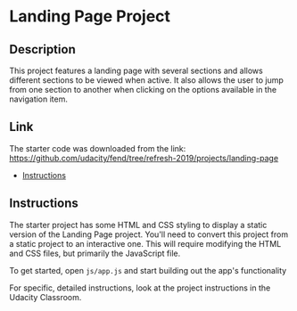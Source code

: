 # Landing Page Project

## Description

This project features a landing page with several sections and allows different sections to be viewed when active. It also allows the user to jump from one section to another when clicking on the options available in the navigation item.

## Link

The starter code was downloaded from the link: <https://github.com/udacity/fend/tree/refresh-2019/projects/landing-page>

* [Instructions](#instructions)

## Instructions

The starter project has some HTML and CSS styling to display a static version of the Landing Page project. You'll need to convert this project from a static project to an interactive one. This will require modifying the HTML and CSS files, but primarily the JavaScript file.

To get started, open `js/app.js` and start building out the app's functionality

For specific, detailed instructions, look at the project instructions in the Udacity Classroom.
